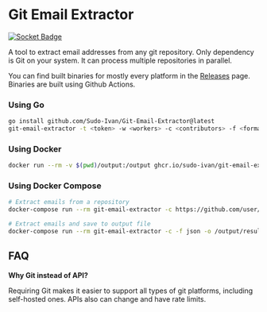 # Git Email Extractor

[![Socket Badge](https://socket.dev/api/badge/go/package/github.com/Sudo-Ivan/Git-Email-Extractor?version=v1.1.1)](https://socket.dev/go/package/github.com/Sudo-Ivan/Git-Email-Extractor?version=v1.1.1)

A tool to extract email addresses from any git repository. Only dependency is Git on your system. It can process multiple repositories in parallel.

You can find built binaries for mostly every platform in the [Releases](https://github.com/Sudo-Ivan/Git-Email-Extractor/releases) page. Binaries are built using Github Actions.

### Using Go
```bash
go install github.com/Sudo-Ivan/Git-Email-Extractor@latest
git-email-extractor -t <token> -w <workers> -c <contributors> -f <format> -o <output> <repo-url1> [repo-url2 ...]
```

### Using Docker
```bash
docker run --rm -v $(pwd)/output:/output ghcr.io/sudo-ivan/git-email-extractor:latest -c https://github.com/user/repo
```

### Using Docker Compose
```bash
# Extract emails from a repository
docker-compose run --rm git-email-extractor -c https://github.com/user/repo

# Extract emails and save to output file
docker-compose run --rm git-email-extractor -c -f json -o /output/results.json https://github.com/user/repo
```

## FAQ

**Why Git instead of API?**

Requiring Git makes it easier to support all types of git platforms, including self-hosted ones. APIs also can change and have rate limits.

